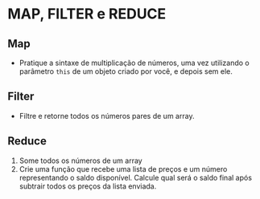 # MAP, FILTER e REDUCE

## Map

- Pratique a sintaxe de multiplicação de números, uma vez utilizando o parâmetro `this` de um objeto criado por você, e depois sem ele.

## Filter

- Filtre e retorne todos os números pares de um array.

## Reduce

1. Some todos os números de um array
2. Crie uma função que recebe uma lista de preços e um número representando o saldo disponível. Calcule qual será o saldo final após subtrair todos os preços da lista enviada.
